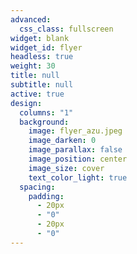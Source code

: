 ```yaml
---
advanced:
  css_class: fullscreen
widget: blank
widget_id: flyer
headless: true
weight: 30
title: null
subtitle: null
active: true
design:
  columns: "1"
  background:
    image: flyer_azu.jpeg
    image_darken: 0
    image_parallax: false
    image_position: center
    image_size: cover
    text_color_light: true
  spacing:
    padding:
      - 20px
      - "0"
      - 20px
      - "0"
---
```

